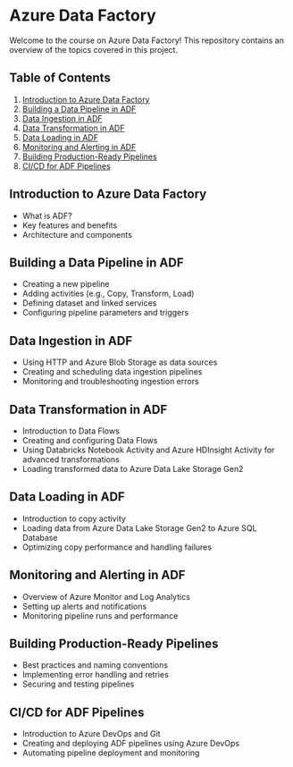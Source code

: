 # Azure Data Factory 
Welcome to the course on Azure Data Factory! This repository contains an overview of the topics covered in this project.

## Table of Contents

1. [Introduction to Azure Data Factory](#introduction-to-azure-data-factory)
2. [Building a Data Pipeline in ADF](#building-a-data-pipeline-in-adf)
3. [Data Ingestion in ADF](#data-ingestion-in-adf)
4. [Data Transformation in ADF](#data-transformation-in-adf)
5. [Data Loading in ADF](#data-loading-in-adf)
6. [Monitoring and Alerting in ADF](#monitoring-and-alerting-in-adf)
7. [Building Production-Ready Pipelines](#building-production-ready-pipelines)
8. [CI/CD for ADF Pipelines](#ci-cd-for-adf-pipelines)

## Introduction to Azure Data Factory

- What is ADF?
- Key features and benefits
- Architecture and components

## Building a Data Pipeline in ADF

- Creating a new pipeline
- Adding activities (e.g., Copy, Transform, Load)
- Defining dataset and linked services
- Configuring pipeline parameters and triggers

## Data Ingestion in ADF

- Using HTTP and Azure Blob Storage as data sources
- Creating and scheduling data ingestion pipelines
- Monitoring and troubleshooting ingestion errors

## Data Transformation in ADF

- Introduction to Data Flows
- Creating and configuring Data Flows
- Using Databricks Notebook Activity and Azure HDInsight Activity for advanced transformations
- Loading transformed data to Azure Data Lake Storage Gen2

## Data Loading in ADF

- Introduction to copy activity
- Loading data from Azure Data Lake Storage Gen2 to Azure SQL Database
- Optimizing copy performance and handling failures

## Monitoring and Alerting in ADF

- Overview of Azure Monitor and Log Analytics
- Setting up alerts and notifications
- Monitoring pipeline runs and performance

## Building Production-Ready Pipelines

- Best practices and naming conventions
- Implementing error handling and retries
- Securing and testing pipelines

## CI/CD for ADF Pipelines

- Introduction to Azure DevOps and Git
- Creating and deploying ADF pipelines using Azure DevOps
- Automating pipeline deployment and monitoring
